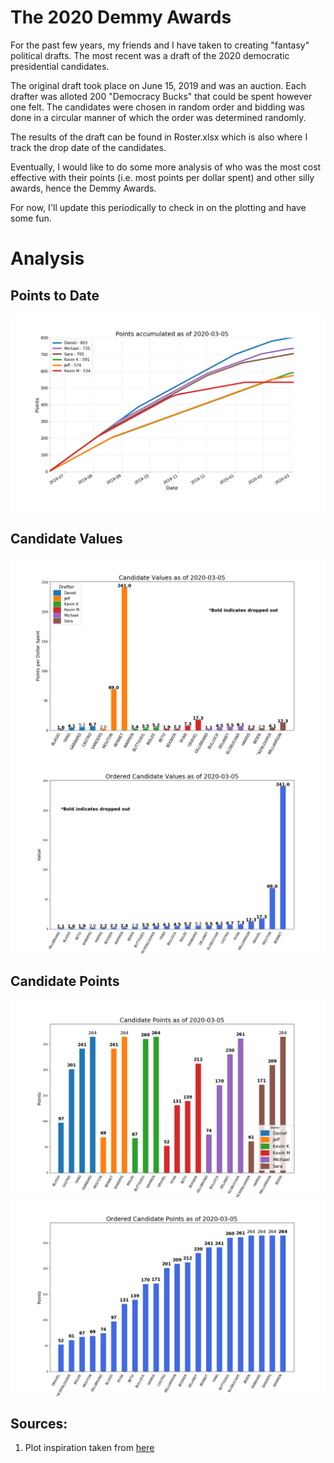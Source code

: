 # The 2020 Demmy Awards
For the past few years, my friends and I have taken to creating "fantasy" political drafts. The most recent was a draft of the 2020 democratic presidential candidates.

The original draft took place on June 15, 2019 and was an auction. Each drafter was alloted 200 "Democracy Bucks" that could be spent however one felt. The candidates were chosen in random order and bidding was done in a circular manner of which the order was determined randomly.

The results of the draft can be found in Roster.xlsx which is also where I track the drop date of the candidates.

Eventually, I would like to do some more analysis of who was the most cost effective with their points (i.e. most points per dollar spent) and other silly awards, hence the Demmy Awards.

For now, I'll update this periodically to check in on the plotting and have some fun.

# Analysis
## Points to Date
![Points To Date](figs/point_total.png)

## Candidate Values
![Candidate Value](figs/candidate_values.png)
![Candidate Values Ordered](figs/candidate_values_ordered.png)

## Candidate Points
![Candidate Points](figs/candidate_points.png)
![Candidate Points Ordered](figs/candidate_points_ordered.png)


## Sources:
1) Plot inspiration taken from [here](https://www.machinelearningplus.com/plots/top-50-matplotlib-visualizations-the-master-plots-python/#15.-Ordered-Bar-Chart)